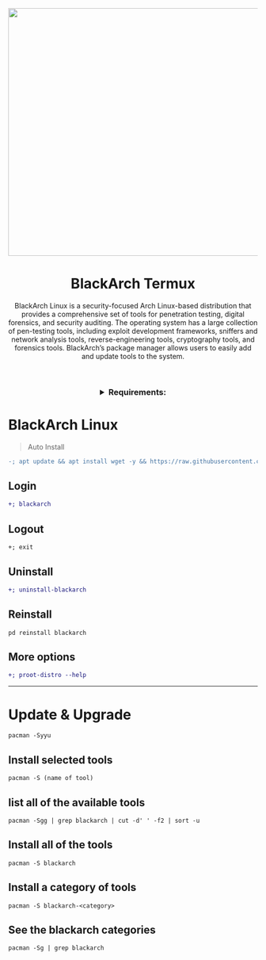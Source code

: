 
<img width="800" height="500" src="https://github.com/xiv3r/Termux-Pentesting-Distro/blob/main/BlackArch/Blackarch.png">
<br>

# <h1 align="center">BlackArch Termux</h1>

<p align="center"> BlackArch Linux is a security-focused Arch Linux-based distribution that provides a comprehensive set of tools for penetration testing, digital forensics, and security auditing. The operating system has a large collection of pen-testing tools, including exploit development frameworks, sniffers and network analysis tools, reverse-engineering tools, cryptography tools, and forensics tools. BlackArch’s package manager allows users to easily add and update tools to the system. </p>

<br>

<h3 align="center"><details><summary>Requirements:</summary>
 <br>
 
- `5-15GB storage`
- `arm64`
- [`Termux`](https://github.com/xiv3r/Kali-Linux-Termux/releases/download/Apps/Termux_v0.119.1.apk)

</h3></details>

# BlackArch Linux 
> Auto Install
```diff
-; apt update && apt install wget -y && https://raw.githubusercontent.com/xiv3r/BlackArch-Linux-Termux/refs/heads/main/link/install.sh | bash && clear && blackarch
```
## Login
```diff
+; blackarch
```
## Logout 
```
+; exit
```
## Uninstall
```diff
+; uninstall-blackarch
```
## Reinstall
```
pd reinstall blackarch
```
## More options
```diff
+; proot-distro --help
```
------------------
# Update & Upgrade

    pacman -Syyu
    
## Install selected tools

    pacman -S (name of tool)


## list all of the available tools
   
    pacman -Sgg | grep blackarch | cut -d' ' -f2 | sort -u

## Install all of the tools

    pacman -S blackarch
    
## Install a category of tools
    
    pacman -S blackarch-<category>
    
## See the blackarch categories

    pacman -Sg | grep blackarch
